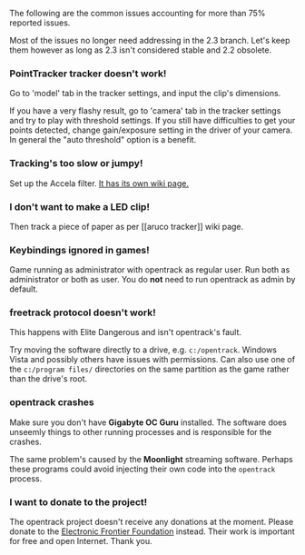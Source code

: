 The following are the common issues accounting for more than 75%
reported issues.

Most of the issues no longer need addressing in the 2.3 branch. Let's keep them however as long as 2.3 isn't considered stable and 2.2 obsolete.

### PointTracker tracker doesn't work!

Go to 'model' tab in the tracker settings, and input the clip's
dimensions.

If you have a very flashy result, go to 'camera' tab in the tracker settings and try to play with threshold settings. If you still have difficulties to get your points detected, change gain/exposure setting in the driver of your camera. In general the "auto threshold" option is a benefit.

### Tracking's too slow or jumpy!

Set up the Accela filter. [It has its own wiki page.](https://github.com/opentrack/opentrack/wiki/Accela-in-opentrack-2.3)

### I don't want to make a LED clip!

Then track a piece of paper as per [[aruco tracker]] wiki page.

### Keybindings ignored in games!

Game running as administrator with opentrack as regular user. Run both
as administrator or both as user. You do **not** need to run opentrack as admin by default.

### freetrack protocol doesn't work!

This happens with Elite Dangerous and isn't opentrack's fault.

Try moving the software directly to a drive, e.g. `c:/opentrack`.
Windows Vista and possibly others have issues with permissions. Can also
use one of the `c:/program files/` directories on the same partition as the game rather
than the drive's root.

### opentrack crashes

Make sure you don't have **Gigabyte OC Guru** installed. The software does unseemly things to other running processes and is responsible for the crashes.

The same problem's caused by the **Moonlight** streaming software. Perhaps these programs could avoid injecting their own code into the `opentrack` process.

### I want to donate to the project!

The opentrack project doesn't receive any donations at the moment. Please donate to the [Electronic Frontier Foundation](https://www.eff.org/) instead. Their work is important for free and open Internet. Thank you.
